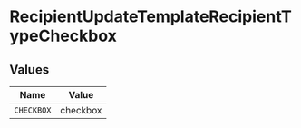 # RecipientUpdateTemplateRecipientTypeCheckbox


## Values

| Name       | Value      |
| ---------- | ---------- |
| `CHECKBOX` | checkbox   |